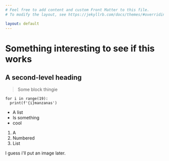 ```yaml
---
# Feel free to add content and custom Front Matter to this file.
# To modify the layout, see https://jekyllrb.com/docs/themes/#overriding-theme-defaults

layout: default
---
```

# Something interesting to see if this works
## A second-level heading
> Some block thingie

```
for i in range(19):
  print(f'{i}manzanas')
```

- A list
- Is something
- cool

1. A
2. Numbered
3. List

I guess i'll put an image later.
